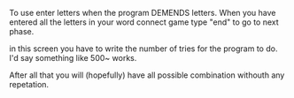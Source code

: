 To use enter letters when the program DEMENDS letters.
When you have entered all the letters in your word connect game type "end" to go to next phase.

in this screen you have to write the number of tries for the program to do. I'd say something like 500~ works. 

After all that you will (hopefully) have all possible combination withouth any repetation. 
